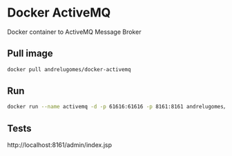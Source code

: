 # Docker ActiveMQ

Docker container to ActiveMQ Message Broker

## Pull image
```bash
docker pull andrelugomes/docker-activemq
```

## Run
```bash
docker run --name activemq -d -p 61616:61616 -p 8161:8161 andrelugomes/docker-activemq:5.13.3
```

## Tests
http://localhost:8161/admin/index.jsp
